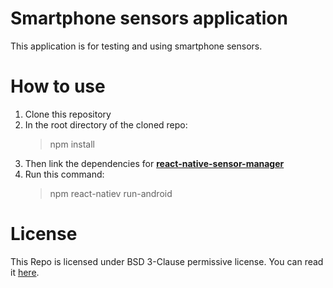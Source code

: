 # Smartphone sensors application

This application is for testing and using smartphone sensors.

# How to use

1. Clone this repository
1. In the root directory of the cloned repo:
    > npm install
1. Then link the dependencies for [**react-native-sensor-manager**](https://www.npmjs.com/package/react-native-sensor-manager)
1. Run this command:
    > npm react-natiev run-android

# License

This Repo is licensed under BSD 3-Clause permissive license. You can read it [here](./LICENSE).
